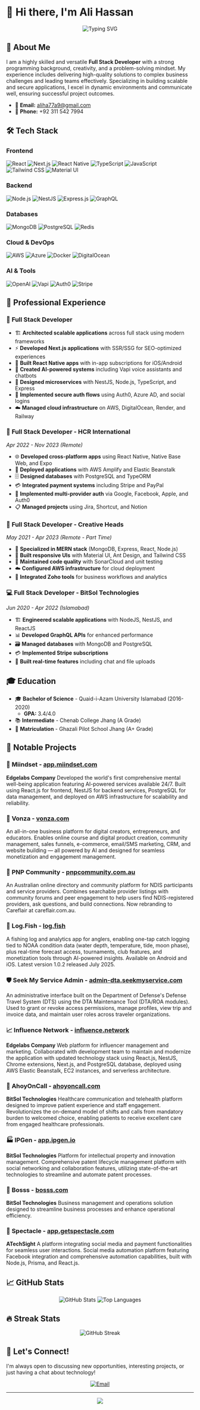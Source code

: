 # 👋 Hi there, I'm Ali Hassan

<div align="center">
  <img src="https://readme-typing-svg.herokuapp.com?font=Fira+Code&size=25&pause=1000&color=6366F1&center=true&vCenter=true&width=600&lines=Full+Stack+Developer;React+%7C+Node.js+%7C+TypeScript;AI+Enthusiast+%7C+Mobile+Developer;Building+Scalable+Solutions" alt="Typing SVG" />
</div>

## 🚀 About Me

I am a highly skilled and versatile **Full Stack Developer** with a strong programming background, creativity, and a problem-solving mindset. My experience includes delivering high-quality solutions to complex business challenges and leading teams effectively. Specializing in building scalable and secure applications, I excel in dynamic environments and communicate well, ensuring successful project outcomes.

- 📧 **Email:** aliha77a9@gmail.com
- 📱 **Phone:** +92 311 542 7994

## 🛠️ Tech Stack

### Frontend
![React](https://img.shields.io/badge/React-20232A?style=for-the-badge&logo=react&logoColor=61DAFB)
![Next.js](https://img.shields.io/badge/Next.js-000000?style=for-the-badge&logo=next.js&logoColor=white)
![React Native](https://img.shields.io/badge/React_Native-20232A?style=for-the-badge&logo=react&logoColor=61DAFB)
![TypeScript](https://img.shields.io/badge/TypeScript-007ACC?style=for-the-badge&logo=typescript&logoColor=white)
![JavaScript](https://img.shields.io/badge/JavaScript-F7DF1E?style=for-the-badge&logo=javascript&logoColor=black)
![Tailwind CSS](https://img.shields.io/badge/Tailwind_CSS-38B2AC?style=for-the-badge&logo=tailwind-css&logoColor=white)
![Material UI](https://img.shields.io/badge/Material--UI-0081CB?style=for-the-badge&logo=material-ui&logoColor=white)

### Backend
![Node.js](https://img.shields.io/badge/Node.js-43853D?style=for-the-badge&logo=node.js&logoColor=white)
![NestJS](https://img.shields.io/badge/NestJS-E0234E?style=for-the-badge&logo=nestjs&logoColor=white)
![Express.js](https://img.shields.io/badge/Express.js-404D59?style=for-the-badge)
![GraphQL](https://img.shields.io/badge/GraphQL-E10098?style=for-the-badge&logo=graphql&logoColor=white)

### Databases
![MongoDB](https://img.shields.io/badge/MongoDB-4EA94B?style=for-the-badge&logo=mongodb&logoColor=white)
![PostgreSQL](https://img.shields.io/badge/PostgreSQL-316192?style=for-the-badge&logo=postgresql&logoColor=white)
![Redis](https://img.shields.io/badge/Redis-DC382D?style=for-the-badge&logo=redis&logoColor=white)

### Cloud & DevOps
![AWS](https://img.shields.io/badge/Amazon_AWS-232F3E?style=for-the-badge&logo=amazon-aws&logoColor=white)
![Azure](https://img.shields.io/badge/Microsoft_Azure-0089D6?style=for-the-badge&logo=microsoft-azure&logoColor=white)
![Docker](https://img.shields.io/badge/Docker-2496ED?style=for-the-badge&logo=docker&logoColor=white)
![DigitalOcean](https://img.shields.io/badge/Digital_Ocean-0080FF?style=for-the-badge&logo=digitalocean&logoColor=white)

### AI & Tools
![OpenAI](https://img.shields.io/badge/OpenAI-412991?style=for-the-badge&logo=openai&logoColor=white)
![Vapi](https://img.shields.io/badge/Vapi-AI_Voice-FF6B6B?style=for-the-badge)
![Auth0](https://img.shields.io/badge/Auth0-EB5424?style=for-the-badge&logo=auth0&logoColor=white)
![Stripe](https://img.shields.io/badge/Stripe-626CD9?style=for-the-badge&logo=stripe&logoColor=white)

## 💼 Professional Experience

### 🎯 **Full Stack Developer** 

- 🏗️ **Architected scalable applications** across full stack using modern frameworks
- ⚡ **Developed Next.js applications** with SSR/SSG for SEO-optimized experiences
- 📱 **Built React Native apps** with in-app subscriptions for iOS/Android
- 🤖 **Created AI-powered systems** including Vapi voice assistants and chatbots
- 🔧 **Designed microservices** with NestJS, Node.js, TypeScript, and Express
- 🔐 **Implemented secure auth flows** using Auth0, Azure AD, and social logins
- ☁️ **Managed cloud infrastructure** on AWS, DigitalOcean, Render, and Railway

### 🚀 **Full Stack Developer** - HCR International
*Apr 2022 - Nov 2023 (Remote)*

- 🌐 **Developed cross-platform apps** using React Native, Native Base Web, and Expo
- 🚀 **Deployed applications** with AWS Amplify and Elastic Beanstalk
- 🗄️ **Designed databases** with PostgreSQL and TypeORM
- 💳 **Integrated payment systems** including Stripe and PayPal
- 🔑 **Implemented multi-provider auth** via Google, Facebook, Apple, and Auth0
- 📋 **Managed projects** using Jira, Shortcut, and Notion

### 🎨 **Full Stack Developer** - Creative Heads
*May 2021 - Apr 2023 (Remote - Part Time)*

- 🎯 **Specialized in MERN stack** (MongoDB, Express, React, Node.js)
- 🎨 **Built responsive UIs** with Material UI, Ant Design, and Tailwind CSS
- 🧪 **Maintained code quality** with SonarCloud and unit testing
- ☁️ **Configured AWS infrastructure** for cloud deployment
- 🔄 **Integrated Zoho tools** for business workflows and analytics

### 💻 **Full Stack Developer** - BitSol Technologies
*Jun 2020 - Apr 2022 (Islamabad)*

- 🏗️ **Engineered scalable applications** with NodeJS, NestJS, and ReactJS
- 📊 **Developed GraphQL APIs** for enhanced performance
- 🗃️ **Managed databases** with MongoDB and PostgreSQL
- 💳 **Implemented Stripe subscriptions**
- 🔄 **Built real-time features** including chat and file uploads

## 🎓 Education

- 🎓 **Bachelor of Science** - Quaid-i-Azam University Islamabad (2016-2020)
  - **GPA:** 3.4/4.0
- 📚 **Intermediate** - Chenab College Jhang (A Grade)
- 📖 **Matriculation** - Ghazali Pilot School Jhang (A+ Grade)

## 🌟 Notable Projects

### 🧠 **Miindset** - [app.miindset.com](https://app.miindset.com)
**Edgelabs Company**
Developed the world's first comprehensive mental well-being application featuring AI-powered services available 24/7. Built using React.js for frontend, NestJS for backend services, PostgreSQL for data management, and deployed on AWS infrastructure for scalability and reliability.

### 🏢 **Vonza** - [vonza.com](https://vonza.com/)
An all-in-one business platform for digital creators, entrepreneurs, and educators. Enables online course and digital product creation, community management, sales funnels, e-commerce, email/SMS marketing, CRM, and website building — all powered by AI and designed for seamless monetization and engagement management.

### 🏥 **PNP Community** - [pnpcommunity.com.au](https://pnpcommunity.com.au/)
An Australian online directory and community platform for NDIS participants and service providers. Combines searchable provider listings with community forums and peer engagement to help users find NDIS-registered providers, ask questions, and build connections. Now rebranding to Careflair at careflair.com.au.

### 🎣 **Log.Fish** - [log.fish](https://log.fish/)
A fishing log and analytics app for anglers, enabling one-tap catch logging tied to NOAA condition data (water depth, temperature, tide, moon phase), plus real-time forecast access, tournaments, club features, and monetization tools through AI-powered insights. Available on Android and iOS. Latest version 1.0.2 released July 2025.

### 🛡️ **Seek My Service Admin** - [admin-dta.seekmyservice.com](https://admin-dta.seekmyservice.com/login)
An administrative interface built on the Department of Defense's Defense Travel System (DTS) using the DTA Maintenance Tool (DTA/ROA modules). Used to grant or revoke access permissions, manage profiles, view trip and invoice data, and maintain user roles across traveler organizations.

### 📈 **Influence Network** - [influence.network](https://influence.network/)
**Edgelabs Company**
Web platform for influencer management and marketing. Collaborated with development team to maintain and modernize the application with updated technology stack using React.js, NestJS, Chrome extensions, Next.js, and PostgreSQL database, deployed using AWS Elastic Beanstalk, EC2 instances, and serverless architecture.

### 🏥 **AhoyOnCall** - [ahoyoncall.com](https://www.ahoyoncall.com)
**BitSol Technologies**
Healthcare communication and telehealth platform designed to improve patient experience and staff engagement. Revolutionizes the on-demand model of shifts and calls from mandatory burden to welcomed choice, enabling patients to receive excellent care from engaged healthcare professionals.

### 🏭 **IPGen** - [app.ipgen.io](http://app.ipgen.io/)
**BitSol Technologies**
Platform for intellectual property and innovation management. Comprehensive patent lifecycle management platform with social networking and collaboration features, utilizing state-of-the-art technologies to streamline and automate patent processes.

### 💼 **Bosss** - [bosss.com](https://bosss.com)
**BitSol Technologies**
Business management and operations solution designed to streamline business processes and enhance operational efficiency.

### 📱 **Spectacle** - [app.getspectacle.com](https://app.getspectacle.com/)
**ATechSight**
A platform integrating social media and payment functionalities for seamless user interactions. Social media automation platform featuring Facebook integration and comprehensive automation capabilities, built with Node.js, Prisma, and React.js.

## 📈 GitHub Stats

<div align="center">
  <img src="https://github-readme-stats.vercel.app/api?username=aliha77a9&show_icons=true&theme=radical&hide_border=true&bg_color=0D1117" alt="GitHub Stats" />
  <img src="https://github-readme-stats.vercel.app/api/top-langs/?username=aliha77a9&layout=compact&theme=radical&hide_border=true&bg_color=0D1117" alt="Top Languages" />
</div>

## 🔥 Streak Stats

<div align="center">
  <img src="https://github-readme-streak-stats.herokuapp.com/?user=aliha77a9&theme=radical&hide_border=true&background=0D1117" alt="GitHub Streak" />
</div>

## 🤝 Let's Connect!

I'm always open to discussing new opportunities, interesting projects, or just having a chat about technology!

<div align="center">
  <a href="mailto:aliha77a9@gmail.com">
    <img src="https://img.shields.io/badge/Email-D14836?style=for-the-badge&logo=gmail&logoColor=white" alt="Email" />
  </a>
</div>

---

<div align="center">
  <img src="https://capsule-render.vercel.app/api?type=waving&color=gradient&height=100&section=footer" />
</div>
